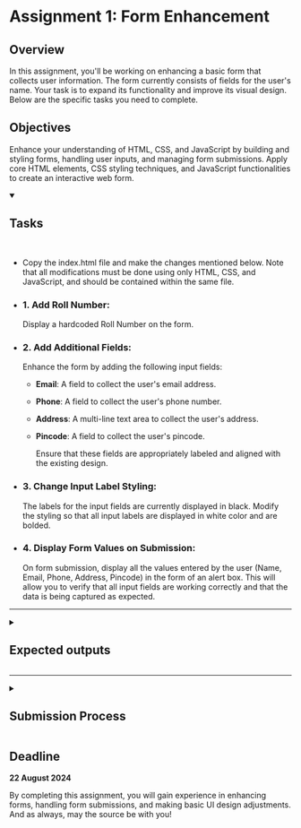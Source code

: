 # Assignment 1: Form Enhancement

## Overview

In this assignment, you'll be working on enhancing a basic form that collects user information. The form currently consists of fields for the user's name. Your task is to expand its functionality and improve its visual design. Below are the specific tasks you need to complete.

## Objectives

Enhance your understanding of HTML, CSS, and JavaScript by building and styling forms, handling user inputs, and managing form submissions. Apply core HTML elements, CSS styling techniques, and JavaScript functionalities to create an interactive web form.

<details open>
<summary><h2>Tasks</h2></summary>
<br>
<ul>
<li>Copy the index.html file and make the changes mentioned below. Note that all modifications must be done using only HTML, CSS, and JavaScript, and should be contained within the same file.</li>
<li><h3>1. Add Roll Number:</h3> Display a hardcoded Roll Number on the form.</li>
<li><h3>2. Add Additional Fields:</h3> Enhance the form by adding the following input fields:

-   **Email**: A field to collect the user's email address.
-   **Phone**: A field to collect the user's phone number.
-   **Address**: A multi-line text area to collect the user's address.
-   **Pincode**: A field to collect the user's pincode.

    Ensure that these fields are appropriately labeled and aligned with the existing design.

</li>
<li><h3>3. Change Input Label Styling: </h3>The labels for the input fields are currently displayed in black. Modify the styling so that all input labels are displayed in white color and are bolded.</li>
<li><h3>4. Display Form Values on Submission: </h3>On form submission, display all the values entered by the user (Name, Email, Phone, Address, Pincode) in the form of an alert box. This will allow you to verify that all input fields are working correctly and that the data is being captured as expected.</li>
</ul>
</details>

<hr>

<details>
<summary><h2>Expected outputs</h2></summary>
<p align="center">
  <img src="./assignment1-output1.png" alt="Image 1" width="45%" />
  <img src="./assignment1-output2.png" alt="Image 2" width="45%" />
</p>
</details>

<hr>

<details>
<summary><h2>Submission Process</h2></summary>
<br>
<ul>
<li><h3>1. Test Your Form:</h3> Ensure that your form is functional and visually appealing. Test the form thoroughly to make sure that all fields are capturing data correctly and that the alert box displays all the information accurately upon submission.</li>

<li><h3>2. Submit Completed Code:</h3> Go to <a href="https://drive.google.com/drive/folders/13ZtaSoDDzGheYV5kjzrZADt5QJ_6bP_w?usp=drive_link">this link</a> and upload your code and output screenshot to the folder named after your roll number.</li>

<li><h3>3. Finish The Task:</h3> Fill <a href="https://forms.gle/A6tJ7J1RpBrA7WQA8">this Google Form</a> to finish the task.</li>

</ul>
</details>

## Deadline

**22 August 2024**

By completing this assignment, you will gain experience in enhancing forms, handling form submissions, and making basic UI design adjustments. And as always, may the source be with you!
